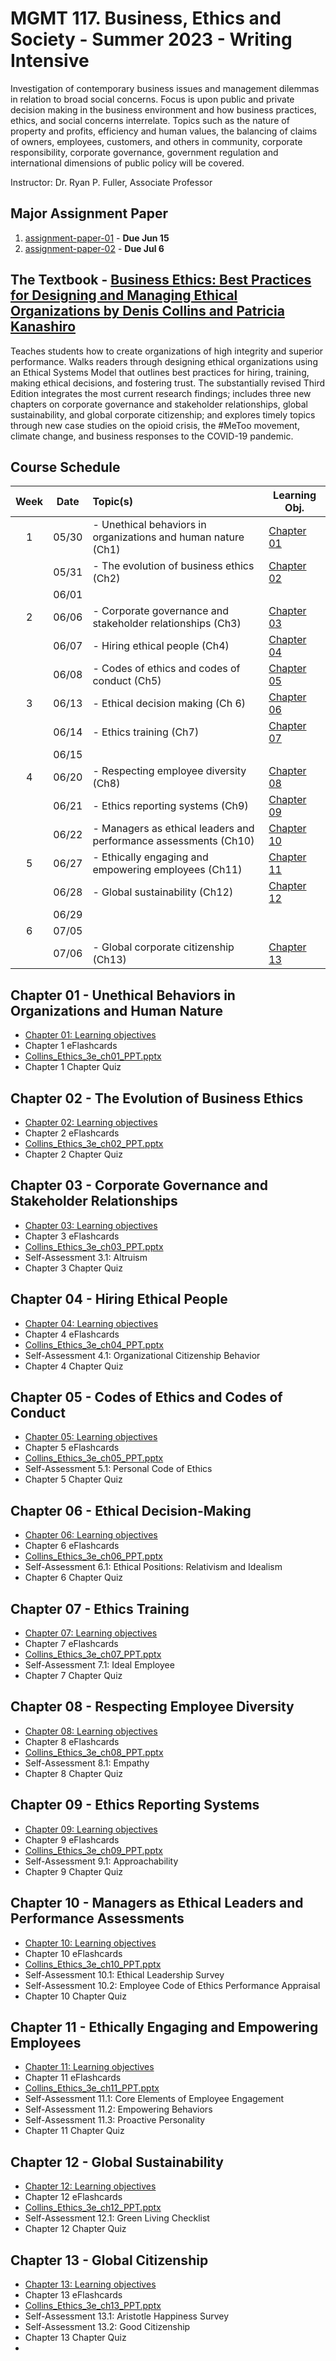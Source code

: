 # MGMT 117. Business, Ethics and Society - Summer 2023 - Writing Intensive

Investigation of contemporary business issues and management dilemmas in relation to broad social concerns. Focus is upon public and private decision making in the business environment and how business practices, ethics, and social concerns interrelate. Topics such as the nature of property and profits, efficiency and human values, the balancing of claims of owners, employees, customers, and others in community, corporate responsibility, corporate governance, government regulation and international dimensions of public policy will be covered.

Instructor: Dr. Ryan P. Fuller, Associate Professor

## Major Assignment Paper

1. [assignment-paper-01](assignment-paper-01.md) - **Due Jun 15**
2. [assignment-paper-02](assignment-paper-02.md) - **Due Jul 6**

## The Textbook - [Business Ethics: Best Practices for Designing and Managing Ethical Organizations by Denis Collins and Patricia Kanashiro](https://www.amazon.com/Business-Ethics-Practices-Designing-Organizations/dp/1544396821/ref=sr_1_1?qid=1685597364&refinements=p_27%3ADenis+Collins&s=books&sr=1-1&text=Denis+Collins)

Teaches students how to create organizations of high integrity and superior performance. Walks readers through designing ethical organizations using an Ethical Systems Model that outlines best practices for hiring, training, making ethical decisions, and fostering trust. The substantially revised Third Edition integrates the most current research findings; includes three new chapters on corporate governance and stakeholder relationships, global sustainability, and global corporate citizenship; and explores timely topics through new case studies on the opioid crisis, the \#MeToo movement, climate change, and business responses to the COVID-19 pandemic.

## Course Schedule

| Week | Date  | Topic(s)                                                         | Learning Obj.                                             |
| :----: | ----- |:---------------------------------------------------------------- | --------------------------------------------------------- |
| 1    | 05/30 | - Unethical behaviors in organizations and human nature (Ch1)    | [Chapter 01](Chapter%2001%20-%20Unethical%20Behaviors%20in%20Organizations%20and%20Human%20Nature/Chapter%2001%20-%20Learning%20objectives.md) |
|      | 05/31 | - The evolution of business ethics (Ch2)                         | [Chapter 02](Chapter%2002%20-%20The%20Evolution%20of%20Business%20Ethics/Chapter%2002%20-%20Learning%20objectives.md) |
|      | 06/01 |                                                                  |                                                           |
| 2    | 06/06 | - Corporate governance and stakeholder relationships (Ch3)       | [Chapter 03](Chapter%2003%20-%20Corporate%20Governance%20and%20Stakeholder%20Relationships/Chapter%2003%20-%20Learning%20objectives.md) |
|      | 06/07 | - Hiring ethical people (Ch4)                                    | [Chapter 04](Chapter%2004%20-%20Hiring%20Ethical%20People/Chapter%2004%20-%20Learning%20objectives.md) |
|      | 06/08 | - Codes of ethics and codes of conduct (Ch5)                     | [Chapter 05](Chapter%2005%20-%20Codes%20of%20Ethics%20and%20Codes%20of%20Conduct/Chapter%2005%20-%20Learning%20objectives.md) |
| 3    | 06/13 | - Ethical decision making (Ch 6)                                 | [Chapter 06](Chapter%2006%20-%20Ethical%20Decision-Making/Chapter%2006%20-%20Learning%20objectives.md) |
|      | 06/14 | - Ethics training (Ch7)                                          | [Chapter 07](Chapter%2007%20-%20Ethics%20Training/Chapter%2007%20-%20Learning%20objectives.md) |
|      | 06/15 |                                                                  |                                                           |
| 4    | 06/20 | - Respecting employee diversity (Ch8)                            | [Chapter 08](Chapter%2008%20-%20Respecting%20Employee%20Diversity/Chapter%2008%20-%20Learning%20objectives.md) |
|      | 06/21 | - Ethics reporting systems (Ch9)                                 | [Chapter 09](Chapter%2009%20-%20Ethics%20Reporting%20Systems/Chapter%2009%20-%20Learning%20objectives.md) |
|      | 06/22 | - Managers as ethical leaders and performance assessments (Ch10) | [Chapter 10](Chapter%2010%20-%20Managers%20as%20Ethical%20Leaders%20and%20Performance%20Assessments/Chapter%2010%20-%20Learning%20objectives.md) |
| 5    | 06/27 | - Ethically engaging and empowering employees (Ch11)             | [Chapter 11](Chapter%2011%20-%20Ethically%20Engaging%20and%20Empowering%20Employees/Chapter%2011%20-%20Learning%20objectives.md) |
|      | 06/28 | - Global sustainability (Ch12)                                   | [Chapter 12](Chapter%2012%20-%20Global%20Sustainability/Chapter%2012%20-%20Learning%20objectives.md) |
|      | 06/29 |                                                                  |                                                           |
| 6    | 07/05 |                                                                  |                                                           |
|      | 07/06 | - Global corporate citizenship (Ch13)                            | [Chapter 13](Chapter%2013%20-%20Global%20Citizenship/Chapter%2013%20-%20Learning%20objectives.md) |

## Chapter 01 - Unethical Behaviors in Organizations and Human Nature

- [Chapter 01: Learning objectives](Chapter%2001%20-%20Unethical%20Behaviors%20in%20Organizations%20and%20Human%20Nature/Chapter%2001%20-%20Learning%20objectives.md)
- Chapter 1 eFlashcards
- [Collins_Ethics_3e_ch01_PPT.pptx](Chapter%2001%20-%20Unethical%20Behaviors%20in%20Organizations%20and%20Human%20Nature/Collins_Ethics_3e_ch01_PPT.pptx)
- Chapter 1 Chapter Quiz

## Chapter 02 - The Evolution of Business Ethics

- [Chapter 02: Learning objectives](Chapter%2002%20-%20The%20Evolution%20of%20Business%20Ethics/Chapter%2002%20-%20Learning%20objectives.md)
- Chapter 2 eFlashcards
- [Collins_Ethics_3e_ch02_PPT.pptx](Chapter%2002%20-%20The%20Evolution%20of%20Business%20Ethics/Collins_Ethics_3e_ch02_PPT.pptx)
- Chapter 2 Chapter Quiz

## Chapter 03 - Corporate Governance and Stakeholder Relationships

- [Chapter 03: Learning objectives](Chapter%2003%20-%20Corporate%20Governance%20and%20Stakeholder%20Relationships/Chapter%2003%20-%20Learning%20objectives.md)
- Chapter 3 eFlashcards
- [Collins_Ethics_3e_ch03_PPT.pptx](Chapter%2003%20-%20Corporate%20Governance%20and%20Stakeholder%20Relationships/Collins_Ethics_3e_ch03_PPT.pptx)
- Self-Assessment 3.1: Altruism
- Chapter 3 Chapter Quiz

## Chapter 04 - Hiring Ethical People

- [Chapter 04: Learning objectives](Chapter%2004%20-%20Hiring%20Ethical%20People/Chapter%2004%20-%20Learning%20objectives.md)
- Chapter 4 eFlashcards
- [Collins_Ethics_3e_ch04_PPT.pptx](Chapter%2004%20-%20Hiring%20Ethical%20People/Collins_Ethics_3e_ch04_PPT.pptx)
- Self-Assessment 4.1: Organizational Citizenship Behavior
- Chapter 4 Chapter Quiz

## Chapter 05 - Codes of Ethics and Codes of Conduct

- [Chapter 05: Learning objectives](Chapter%2005%20-%20Codes%20of%20Ethics%20and%20Codes%20of%20Conduct/Chapter%2005%20-%20Learning%20objectives.md)
- Chapter 5 eFlashcards
- [Collins_Ethics_3e_ch05_PPT.pptx](Chapter%2005%20-%20Codes%20of%20Ethics%20and%20Codes%20of%20Conduct/Collins_Ethics_3e_ch05_PPT.pptx)
- Self-Assessment 5.1: Personal Code of Ethics
- Chapter 5 Chapter Quiz

## Chapter 06 - Ethical Decision-Making

- [Chapter 06: Learning objectives](Chapter%2006%20-%20Ethical%20Decision-Making/Chapter%2006%20-%20Learning%20objectives.md)
- Chapter 6 eFlashcards
- [Collins_Ethics_3e_ch06_PPT.pptx](Chapter%2006%20-%20Ethical%20Decision-Making/Collins_Ethics_3e_ch06_PPT.pptx)
- Self-Assessment 6.1: Ethical Positions: Relativism and Idealism
- Chapter 6 Chapter Quiz

## Chapter 07 - Ethics Training

- [Chapter 07: Learning objectives](Chapter%2007%20-%20Ethics%20Training/Chapter%2007%20-%20Learning%20objectives.md)
- Chapter 7 eFlashcards
- [Collins_Ethics_3e_ch07_PPT.pptx](Chapter%2007%20-%20Ethics%20Training/Collins_Ethics_3e_ch07_PPT.pptx)
- Self-Assessment 7.1: Ideal Employee
- Chapter 7 Chapter Quiz

## Chapter 08 - Respecting Employee Diversity

- [Chapter 08: Learning objectives](Chapter%2008%20-%20Respecting%20Employee%20Diversity/Chapter%2008%20-%20Learning%20objectives.md)
- Chapter 8 eFlashcards
- [Collins_Ethics_3e_ch08_PPT.pptx](Chapter%2008%20-%20Respecting%20Employee%20Diversity/Collins_Ethics_3e_ch08_PPT.pptx)
- Self-Assessment 8.1: Empathy
- Chapter 8 Chapter Quiz

## Chapter 09 - Ethics Reporting Systems

- [Chapter 09: Learning objectives](Chapter%2009%20-%20Ethics%20Reporting%20Systems/Chapter%2009%20-%20Learning%20objectives.md)
- Chapter 9 eFlashcards
- [Collins_Ethics_3e_ch09_PPT.pptx](Chapter%2009%20-%20Ethics%20Reporting%20Systems/Collins_Ethics_3e_ch09_PPT.pptx)
- Self-Assessment 9.1: Approachability
- Chapter 9 Chapter Quiz

## Chapter 10 - Managers as Ethical Leaders and Performance Assessments

- [Chapter 10: Learning objectives](Chapter%2010%20-%20Managers%20as%20Ethical%20Leaders%20and%20Performance%20Assessments/Chapter%2010%20-%20Learning%20objectives.md)
- Chapter 10 eFlashcards
- [Collins_Ethics_3e_ch10_PPT.pptx](Chapter%2010%20-%20Managers%20as%20Ethical%20Leaders%20and%20Performance%20Assessments/Collins_Ethics_3e_ch10_PPT.pptx)
- Self-Assessment 10.1: Ethical Leadership Survey
- Self-Assessment 10.2: Employee Code of Ethics Performance Appraisal
- Chapter 10 Chapter Quiz

## Chapter 11 - Ethically Engaging and Empowering Employees

- [Chapter 11: Learning objectives](Chapter%2011%20-%20Ethically%20Engaging%20and%20Empowering%20Employees/Chapter%2011%20-%20Learning%20objectives.md)
- Chapter 11 eFlashcards
- [Collins_Ethics_3e_ch11_PPT.pptx](Chapter%2011%20-%20Ethically%20Engaging%20and%20Empowering%20Employees/Collins_Ethics_3e_ch11_PPT.pptx)
- Self-Assessment 11.1: Core Elements of Employee Engagement
- Self-Assessment 11.2: Empowering Behaviors
- Self-Assessment 11.3: Proactive Personality
- Chapter 11 Chapter Quiz

## Chapter 12 - Global Sustainability

- [Chapter 12: Learning objectives](Chapter%2012%20-%20Global%20Sustainability/Chapter%2012%20-%20Learning%20objectives.md)
- Chapter 12 eFlashcards
- [Collins_Ethics_3e_ch12_PPT.pptx](Chapter%2012%20-%20Global%20Sustainability/Collins_Ethics_3e_ch12_PPT.pptx)
- Self-Assessment 12.1: Green Living Checklist
- Chapter 12 Chapter Quiz

## Chapter 13 - Global Citizenship

- [Chapter 13: Learning objectives](Chapter%2013%20-%20Global%20Citizenship/Chapter%2013%20-%20Learning%20objectives.md)
- Chapter 13 eFlashcards
- [Collins_Ethics_3e_ch13_PPT.pptx](Chapter%2013%20-%20Global%20Citizenship/Collins_Ethics_3e_ch13_PPT.pptx)
- Self-Assessment 13.1: Aristotle Happiness Survey
- Self-Assessment 13.2: Good Citizenship
- Chapter 13 Chapter Quiz
- 